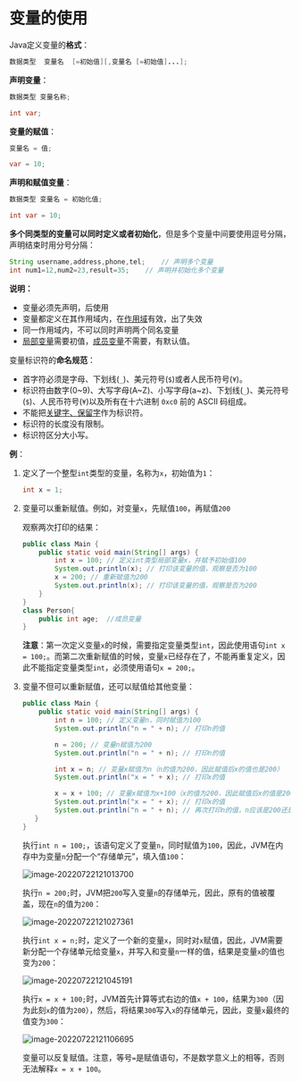 # 变量的使用

Java定义变量的**格式**：

```java
数据类型  变量名  [=初始值][,变量名 [=初始值]...];
```

**声明变量**：

```java
数据类型 变量名称;
```

```java
int var; 
```

**变量的赋值**：

```java
变量名 = 值;
```

```java
var = 10;
```

 **声明和赋值变量**：

```java
数据类型 变量名 = 初始化值; 
```

```java
int var = 10;
```

**多个同类型的变量可以同时定义或者初始化**，但是多个变量中间要使用逗号分隔，声明结束时用分号分隔：

```java
String username,address,phone,tel;    // 声明多个变量
int num1=12,num2=23,result=35;    // 声明并初始化多个变量
```

**说明：**

- 变量必须先声明，后使用
- 变量都定义在其作用域内，在[作用域](variables_scope.md)有效，出了失效
- 同一作用域内，不可以同时声明两个同名变量
- [局部变量](local_variable.md)需要初值，[成员变量](member_variable.md)不需要，有默认值。

变量标识符的**命名规范**：

- 首字符必须是字母、下划线(`_`)、美元符号(`$`)或者人民币符号(`¥`)。
- 标识符由数字(0~9)、大写字母(A~Z)、小写字母(a~z)、下划线(`_`)、美元符号(`$`)、人民币符号(`¥`)以及所有在十六进制 `0xc0` 前的 ASCII 码组成。
- 不能把[关键字、保留字](../Correlation/keyword.md)作为标识符。
- 标识符的长度没有限制。
- 标识符区分大小写。

**例**：

1. 定义了一个整型`int`类型的变量，名称为`x`，初始值为`1`：

   ```java
   int x = 1;
   ```
   
2. 变量可以重新赋值。例如，对变量`x`，先赋值`100`，再赋值`200`

   观察两次打印的结果：

   ```java
   public class Main {
       public static void main(String[] args) {
           int x = 100; // 定义int类型局部变量x，并赋予初始值100
           System.out.println(x); // 打印该变量的值，观察是否为100
           x = 200; // 重新赋值为200
           System.out.println(x); // 打印该变量的值，观察是否为200
       }
   }
   class Person{
       public int age;	//成员变量
   }
   ```
   
   **注意**：第一次定义变量`x`的时候，需要指定变量类型`int`，因此使用语句`int x = 100;`。而第二次重新赋值的时候，变量`x`已经存在了，不能再重复定义，因此不能指定变量类型`int`，必须使用语句`x = 200;`。

3. 变量不但可以重新赋值，还可以赋值给其他变量：

   ```java
   public class Main {
       public static void main(String[] args) {
           int n = 100; // 定义变量n，同时赋值为100
           System.out.println("n = " + n); // 打印n的值
   
           n = 200; // 变量n赋值为200
           System.out.println("n = " + n); // 打印n的值
   
           int x = n; // 变量x赋值为n（n的值为200，因此赋值后x的值也是200）
           System.out.println("x = " + x); // 打印x的值
   
           x = x + 100; // 变量x赋值为x+100（x的值为200，因此赋值后x的值是200+100=300）
           System.out.println("x = " + x); // 打印x的值
           System.out.println("n = " + n); // 再次打印n的值，n应该是200还是300？
      }
   }
   ```

   执行`int n = 100;`，该语句定义了变量`n`，同时赋值为`100`，因此，JVM在内存中为变量`n`分配一个“存储单元”，填入值`100`：

   ![image-20220722121013700](https://cdn.jsdelivr.net/gh/letengzz/Two-C@main/img/Java/202207221216455.png)

   执行`n = 200;`时，JVM把`200`写入变量`n`的存储单元，因此，原有的值被覆盖，现在`n`的值为`200`：

   ![image-20220722121027361](https://cdn.jsdelivr.net/gh/letengzz/Two-C@main/img/Java/202207221216473.png)

   执行`int x = n;`时，定义了一个新的变量`x`，同时对`x`赋值，因此，JVM需要新分配一个存储单元给变量`x`，并写入和变量`n`一样的值，结果是变量`x`的值也变为`200`：

   ![image-20220722121045191](https://cdn.jsdelivr.net/gh/letengzz/Two-C@main/img/Java/202207221216940.png)

   执行`x = x + 100;`时，JVM首先计算等式右边的值`x + 100`，结果为`300`（因为此刻`x`的值为`200`），然后，将结果`300`写入`x`的存储单元，因此，变量`x`最终的值变为`300`：

   ![image-20220722121106695](https://cdn.jsdelivr.net/gh/letengzz/Two-C@main/img/Java/202207221216736.png)

   变量可以反复赋值。注意，等号`=`是赋值语句，不是数学意义上的相等，否则无法解释`x = x + 100`。

